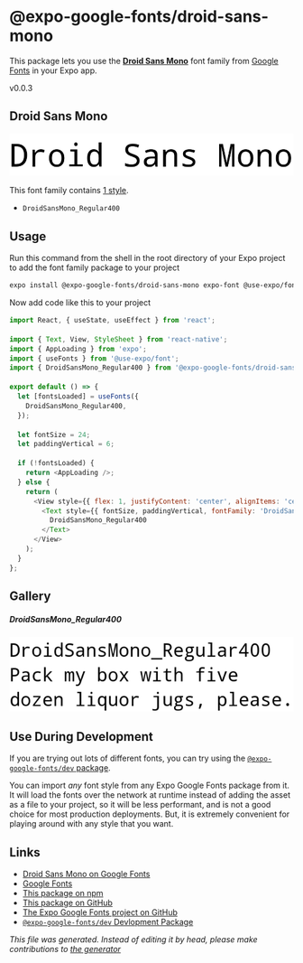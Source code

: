 # @expo-google-fonts/droid-sans-mono

This package lets you use the [**Droid Sans Mono**](https://fonts.google.com/specimen/Droid+Sans+Mono) font family from [Google Fonts](https://fonts.google.com/) in your Expo app.

v0.0.3

## Droid Sans Mono

![Droid Sans Mono](./font-family.png)

This font family contains [1 style](#gallery).

- `DroidSansMono_Regular400`

## Usage

Run this command from the shell in the root directory of your Expo project to add the font family package to your project
```sh
expo install @expo-google-fonts/droid-sans-mono expo-font @use-expo/font
```

Now add code like this to your project
```js
import React, { useState, useEffect } from 'react';

import { Text, View, StyleSheet } from 'react-native';
import { AppLoading } from 'expo';
import { useFonts } from '@use-expo/font';
import { DroidSansMono_Regular400 } from '@expo-google-fonts/droid-sans-mono';

export default () => {
  let [fontsLoaded] = useFonts({
    DroidSansMono_Regular400,
  });

  let fontSize = 24;
  let paddingVertical = 6;

  if (!fontsLoaded) {
    return <AppLoading />;
  } else {
    return (
      <View style={{ flex: 1, justifyContent: 'center', alignItems: 'center' }}>
        <Text style={{ fontSize, paddingVertical, fontFamily: 'DroidSansMono_Regular400' }}>
          DroidSansMono_Regular400
        </Text>
      </View>
    );
  }
};

```

## Gallery

##### DroidSansMono_Regular400
![DroidSansMono_Regular400](./9dedfe943434b0c1c69af3c64930ea43797584f7c25bfe1bafe167c5b9ed0909.ttf.png)


## Use During Development

If you are trying out lots of different fonts, you can try using the [`@expo-google-fonts/dev` package](https://www.npmjs.com/package/@expo-google-fonts/dev).

You can import *any* font style from any Expo Google Fonts package from it. It will load the fonts
over the network at runtime instead of adding the asset as a file to your project, so it will be 
less performant, and is not a good choice for most production deployments. But, it is extremely convenient
for playing around with any style that you want.

## Links

- [Droid Sans Mono on Google Fonts](https://fonts.google.com/specimen/Droid+Sans+Mono)
- [Google Fonts](https://fonts.google.com/)
- [This package on npm](https://www.npmjs.com/package/@expo-google-fonts/droid-sans-mono)
- [This package on GitHub](https://github.com/expo/google-fonts/tree/master/font-packages/droid-sans-mono)
- [The Expo Google Fonts project on GitHub](https://github.com/expo/google-fonts)
- [`@expo-google-fonts/dev` Devlopment Package](https://github.com/expo/google-fonts/tree/master/font-packages/dev)


*This file was generated. Instead of editing it by head, please make contributions to [the generator](https://github.com/expo/google-fonts/tree/master/packages/generator)*
